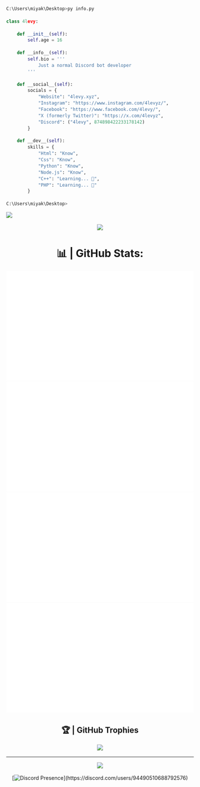 ```python
C:\Users\miyak\Desktop>py info.py

class 4levy:

    def __init__(self):
        self.age = 16

    def __info__(self):
        self.bio = '''
            Just a normal Discord bot developer
        '''

    def __social__(self):
        socials = {
            "Website": "4levy.xyz",
            "Instagram": "https://www.instagram.com/4levyz/",
            "Facebook": "https://www.facebook.com/4levy/",
            "X (formerly Twitter)": "https://x.com/4levyz",
            "Discord": ("4levy", 874898422233178142)
        }

    def __dev__(self):
        skills = {
            "Html": "Know",
            "Css": "Know",
            "Python": "Know",
            "Node.js": "Know",
            "C++": "Learning... 🔧",
            "PHP": "Learning... 🔧"
        }

C:\Users\miyak\Desktop>
```

![](https://i.ibb.co/QcHHS4H/Discord.png)

<div align="center">
  
![](https://moe-counter.glitch.me/get/@4levy?theme=rule34)

# 📊 | GitHub Stats:
![](https://raw.githubusercontent.com/4levy/github-stats/master/generated/overview.svg#gh-dark-mode-only)
![](https://raw.githubusercontent.com/4levy/github-stats/master/generated/overview.svg#gh-light-mode-only)
![](https://raw.githubusercontent.com/4levy/github-stats/master/generated/languages.svg#gh-dark-mode-only)
![](https://raw.githubusercontent.com/4levy/github-stats/master/generated/languages.svg#gh-light-mode-only)

## 🏆 | GitHub Trophies
![](https://github-profile-trophy.vercel.app/?username=4levy&theme=radical&no-frame=false&no-bg=true&margin-w=4)

---
[![](https://visitcount.itsvg.in/api?id=4levy&icon=2&color=12)](https://visitcount.itsvg.in)

[![Discord Presence](https://lanyard-profile-readme.vercel.app/api/874898422233178142?theme=light&bg=809ecf&animated=true&hideDiscrim=true&borderRadius=30px&idleMessage=Currently%20taking%20a%20break%20from%20the%20keyboard...)](https://discord.com/users/94490510688792576)

</div>

